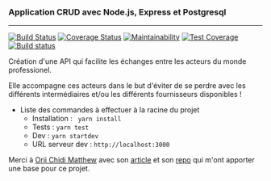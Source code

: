 ### Application CRUD avec Node.js, Express et Postgresql

----
[![Build Status](https://app.travis-ci.com/LegrandMichael/api_msua.svg?token=sk9qUp2fqaVpw9qe8z2r&branch=main)](https://app.travis-ci.com/LegrandMichael/api_msua)
[![Coverage Status](https://coveralls.io/repos/github/LegrandMichael/api_msua/badge.svg?branch=main)](https://coveralls.io/github/LegrandMichael/api_msua?branch=main)
[![Maintainability](https://api.codeclimate.com/v1/badges/f9e98a51ee755db6ed4e/maintainability)](https://codeclimate.com/github/LegrandMichael/api_msua/maintainability)
[![Test Coverage](https://api.codeclimate.com/v1/badges/f9e98a51ee755db6ed4e/test_coverage)](https://codeclimate.com/github/LegrandMichael/api_msua/test_coverage)
[![Build status](https://ci.appveyor.com/api/projects/status/2kxxhlb6hkiekr6a?svg=true)](https://ci.appveyor.com/project/LegrandMichael/api-msua)

Création d'une API qui facilite les échanges entre les acteurs du monde professionel.

Elle accompagne ces acteurs dans le but
d'éviter de se perdre avec les différents intermédiaires et/ou les différents fournisseurs disponibles !

- Liste des commandes à effectuer à la racine du projet
    - Installation : `` yarn install``
    - Tests : `` yarn test ``
    - Dev : `` yarn startdev ``
    - URL serveur dev : `` http://localhost:3000 ``

Merci à [Orji Chidi Matthew](https://github.com/chidimo) avec son [article](https://www.smashingmagazine.com/2020/04/express-api-backend-project-postgresql/) et son [repo](https://github.com/chidimo/Express-API-Template) qui m'ont apporter une base pour ce projet.